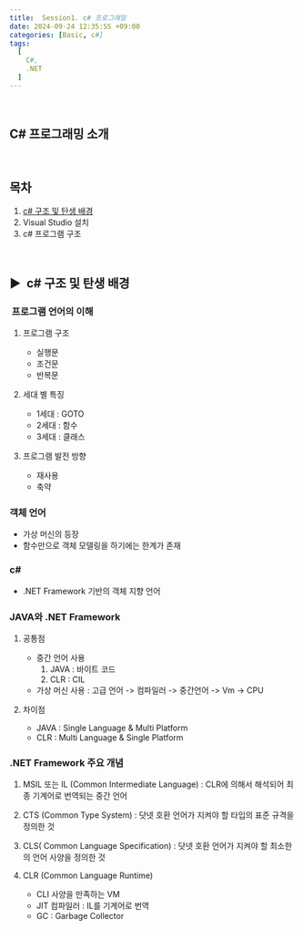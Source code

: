 ```yaml
---
title:  Session1. c# 프로그래밍
date: 2024-09-24 12:35:SS +09:00
categories: [Basic, c#]
tags:
  [
    C#,
    .NET
  ]
---
```


<br>

##  C# 프로그래밍 소개

<br>

## 목차
1. [c# 구조 및 탄생 배경](#-c-구조-및-탄생-배경)
2. Visual Studio 설치
3. c# 프로그램 구조

<br>

## ▶&nbsp; c# 구조 및 탄생 배경


### &nbsp;프로그램 언어의 이해   

1. 프로그램 구조
   - 실행문
   - 조건문
   - 반복문


2. 세대 별 특징
   - 1세대 : GOTO
   - 2세대 : 함수
   - 3세대 : 클래스    
   

3. 프로그램 발전 방향  
   - 재사용
   - 축약



### 객체 언어
  - 가상 머신의 등장
  - 함수만으로 객체 모델링을 하기에는 한계가 존재



### c#
  - .NET Framework 기반의 객체 지향 언어


### JAVA와 .NET Framework
1. 공통점
   - 중간 언어 사용 
     1. JAVA : 바이트 코드
     2. CLR : CIL
   - 가상 머신 사용 : 고급 언어 -> 컴파일러 -> 중간언어 -> Vm -> CPU   
   

2. 차이점
   - JAVA : Single Language & Multi Platform
   - CLR : Multi Language & Single Platform


### .NET Framework 주요 개념

1. MSIL 또는 IL (Common Intermediate Language) 
   : CLR에 의해서 해석되어 최종 기계어로 번역되는 중간 언어

2. CTS (Common Type System)
   : 닷넷 호환 언어가 지켜야 할 타입의 표준 규격을 정의한 것

3. CLS( Common Language Specification)
   : 닷넷 호환 언어가 지켜야 할 최소한의 언어 사양을 정의한 것

4. CLR (Common Language Runtime)
   - CLI 사양을 만족하는 VM
   - JIT 컴파일러 : IL를 기계어로 번역
   - GC : Garbage Collector
